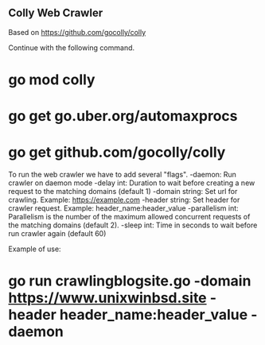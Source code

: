 ## Colly Web Crawler
Based on https://github.com/gocolly/colly


Continue with the following command.
# go mod colly
# go get go.uber.org/automaxprocs
# go get github.com/gocolly/colly

To run the web crawler we have to add several "flags".
-daemon: Run crawler on daemon mode
-delay int: Duration to wait before creating a new request to the matching domains (default 1)
-domain string: Set url for crawling. Example: https://example.com
-header string: Set header for crawler request. Example: header_name:header_value
-parallelism int: Parallelism is the number of the maximum allowed concurrent requests of the matching domains (default 2).
-sleep int: Time in seconds to wait before run crawler again (default 60)

Example of use:
# go run crawlingblogsite.go -domain https://www.unixwinbsd.site -header header_name:header_value -daemon



